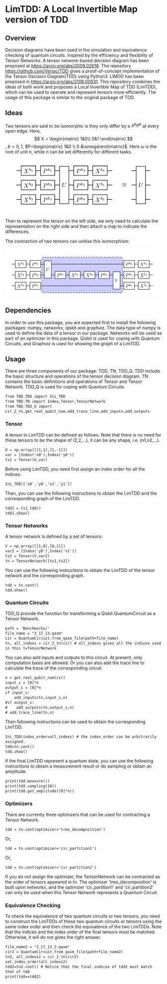# LimTDD: A Local Invertible Map version of TDD

## Overview
Decision diagrams have been used in the simulation and equivalence checking of quantum circuits. Inspired by the efficiency and flexibility of Tensor Networks. A tensor network-based decision diagram has been proposed at https://arxiv.org/abs/2009.02618. The repository https://github.com/Veriqc/TDD gives a proof-of-concept implementation of the Tensor Decision Diagram(TDD) using Python3. LIMDD has been proposed in https://arxiv.org/abs/2108.00931. This repository combines the ideas of both work and proposes a Local Invertible Map of TDD (LimTDD), which can be used to operate and represent tensors more efficiently. The usage of this package is similar to the original package of TDD. 

## Ideas

Two tensors are said to be isomorphic is they only differ by a $X^bP^k$ at every open edge. Here, 
$$ 
X = \begin{matrix} 
1&0\\
0&1 
\end{matrix}
$$
, $b=0,1$, $P=\begin{matrix} 1&0 \\ 0  &\omega\end{matrix}$. Here $\omega$ is the root of unit $n$, while $n$ can be set differently for different tasks.

![image](https://github.com/Veriqc/LimTDD/blob/main/IMG/fig1.png)

Then to represent the tensor on the left side, we only need to calculate the representation on the right side and then attach a map to indicate the differences.

The contraction of two tensors can unitise this isomorphism:

![image](https://github.com/Veriqc/LimTDD/blob/main/IMG/fig2.png)

## Dependencies
In order to use this package, you are expected first to install the following packages: numpy, networkx, qiskit and graphviz. The data type of numpy is used to define the data of a tensor in our package. Networkx will be used as part of an optimizer in this package. Qiskit is used for coping with Quantum Circuits, and Graphviz is used for showing the graph of a LimTDD.

## Usage
There are three components of our package: TDD, TN, TDD_Q. TDD include the basic structure and operations of the tensor decision diagram. TN contains the basic definitions and operations of Tensor and Tensor Network. TDD_Q is used for coping with Quantum Circuits.

    from TDD.TDD import Ini_TDD
    from TDD.TN import Index,Tensor,TensorNetwork
    from TDD.TDD_Q import cir_2_tn,get_real_qubit_num,add_trace_line,add_inputs,add_outputs
  
### Tensor
A tensor in LimTDD can be defined as follows. Note that there is no need for these tensors to be the shape of (2,2,...), it can be any shape, i.e. (n1,n2,...).

    U = np.array([[1,1],[1,-1]])
    var = [Index('x0'),Index('y0')]
    ts1 = Tensor(U,var)
    
Before using LimTDD, you need first assign an index order for all the indices:

    Ini_TDD(['x0','y0','x1','y1'])
    
Then, you can use the following instructions to obtain the LimTDD and the corresponding graph of the LimTDD.
    
    tdd1 = ts1.tdd()
    tdd1.show()
    
### Tensor Networks
A tensor network is defined by a set of tensors:
    
    V = np.array([[1,0],[0,1]])
    var2 = [Index('y0'),Index('x1')]
    ts2 = Tensor(V,var2)
    tn = TensorNetwork([ts1,ts2])
    
You can use the following instructions to obtain the LimTDD of the tensor network and the corresponding graph.

    tdd = tn.cont()
    tdd.show()

### Quantum Circuits
TDD_Q provide the function for transforming a Qiskit QuantumCircuit as a Tensor Network.

    path = 'Benchmarks/'
    file_name = "3_17_13.qasm"
    cir = QuantumCircuit.from_qasm_file(path+file_name)
    tn, all_indexs = cir_2_tn(cir) # all_indexs gives all the indices used in this t=TensorNetwork
    
You can also add inputs and outputs to this circuit. At present, only computation basis are allowed. Or you can also add the trace line to calculate the trace of the corresponding circuit.

    n = get_real_qubit_num(cir)
    input_s = [0]*n
    output_s = [0]*n
    if input_s:
        add_inputs(tn,input_s,n)
    #if output_s:
    #    add_outputs(tn,output_s,n)
    # add_trace_line(tn,n)
    
Then following instructions can be used to obtain the corresponding LimTDD.

    Ini_TDD(index_order=all_indexs) # the index_order can be arbitrarily assigned.
    tdd=tn.cont()
    tdd.show()

If the final LimTDD represent a quantum state, you can use the following instructions to obtain a measurement result or do sampling or obtain an amplitude.
    
    print(tdd.measure())
    print(tdd.sampling(10))
    print(tdd.get_amplitude([0]*n))
    
### Optimizers
There are currently three optimizers that can be used for contracting a Tensor Network.

    tdd = tn.cont(optimizer='tree_decomposition')
Or, 

    tdd = tn.cont(optimizer='cir_partition1')
Or, 

    tdd = tn.cont(optimizer='cir_partition2')
   
If you do not assign the optimizer, the TensorNetwork can be contracted as the order of tensors appeared in tn. The optimizer 'tree_decomposition' is built upon networkx, and the optimizer 'cir_partition1' and 'cir_partition2' can only be used when this Tensor Network represents a Quantum Circuit.

### Equivalence Checking
To check the equivalence of two quantum circuits or two tensors, you need to construct the LimTDDs of these two quantum circuits or tensors using the same index order and then check the equivalence of the two LimTDDs. Note that the indices and the index order of the final tensors must be matched. Otherwise, it will do not gives the right answer.

    file_name2 = "3_17_13_2.qasm"
    cir2 = QuantumCircuit.from_qasm_file(path+file_name2)
    tn2, all_indexs2 = cir_2_tn(cir2)
    set_index_order(all_indexs2) 
    tdd2=tn2.cont() # Notice that the final indices of tdd2 must match that of tdd
    print(tdd==tdd2)
    
